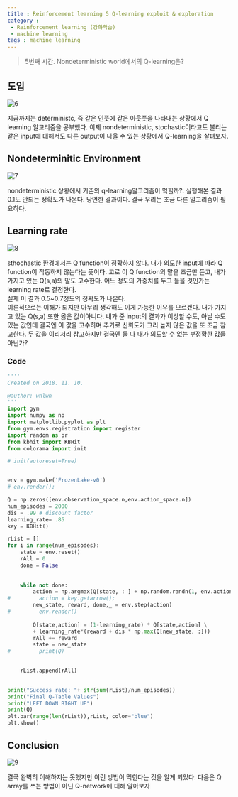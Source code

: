 ```yaml
---
title : Reinforcement learning 5 Q-learning exploit & exploration
category : 
 - Reinforcement learning (강화학습)
 - machine learning
tags : machine learning
---
```


> 5번째 시간. Nondeterministic world에서의 Q-learning은?

<!-- more -->

## 도입

![6](https://user-images.githubusercontent.com/28972289/48315321-01498880-e618-11e8-88ea-07ff3d894678.JPG)  

지금까지는 deterministc, 즉 같은 인풋에 같은 아웃풋을 나타내는 상황에서 Q learning 알고리즘을 공부했다. 이제 nondeterministic, stochastic이라고도 불리는 같은 input에 대해서도 다른 output이 나올 수 있는 상황에서 Q-learning을 살펴보자.  


## Nondeterminitic Environment
![7](https://user-images.githubusercontent.com/28972289/48315322-01e21f00-e618-11e8-9cce-37357a8a4bb3.JPG)  

nondeterministic 상황에서 기존의 q-learning알고리즘이 먹힐까?. 실행해본 결과 0.1도 안되는 정확도가 나온다. 당연한 결과이다. 결국 우리는 조금 다른 알고리즘이 필요하다.  

## Learning rate
![8](https://user-images.githubusercontent.com/28972289/48315318-00b0f200-e618-11e8-9b49-5da68fa0650d.JPG)  

sthochastic 환경에서는 Q function이 정확하지 않다. 내가 의도한 input에 따라 Q function이 작동하지 않는다는 뜻이다. 고로 이 Q function의 말을 조금만 듣고, 내가 가지고 있는 Q(s,a)의 말도 고수한다. 어느 정도의 가중치를 두고 들을 것인가는 learning rate로 결정한다.  
실제 이 결과 0.5~0.7정도의 정확도가 나온다.  
이론적으로는 이해가 되지만 아무리 생각해도 이게 가능한 이유를 모르겠다. 내가 가지고 있는 Q(s,a) 또한 옳은 값이아니다. 내가 준 input의 결과가 이상할 수도, 아닐 수도 있는 값인데 결국엔 이 값을 고수하며 추가로 신뢰도가 그리 높지 않은 값을 또 조금 참고한다. 두 값을 이리저리 참고하지만 결국엔 둘 다 내가 의도할 수 없는 부정확한 값들 아닌가?  
 

### Code
```python
''''
Created on 2018. 11. 10.

@author: wnlwn
'''
import gym
import numpy as np
import matplotlib.pyplot as plt
from gym.envs.registration import register
import random as pr
from kbhit import KBHit
from colorama import init

# init(autoreset=True)


env = gym.make('FrozenLake-v0')
# env.render();

Q = np.zeros([env.observation_space.n,env.action_space.n])
num_episodes = 2000
dis = .99 # discount factor
learning_rate= .85
key = KBHit()

rList = []
for i in range(num_episodes):
    state = env.reset()
    rAll = 0
    done = False
    
    
    while not done:
        action = np.argmax(Q[state, : ] + np.random.randn(1, env.action_space.n) / (i+1)) # add noise 
#         action = key.getarrow();
        new_state, reward, done,_ = env.step(action)
#         env.render()
        
        Q[state,action] = (1-learning_rate) * Q[state,action] \
        + learning_rate*(reward + dis * np.max(Q[new_state, :]))
        rAll += reward
        state = new_state
#         print(Q)

        
    rList.append(rAll)
    

print("Success rate: "+ str(sum(rList)/num_episodes))
print("Final Q-Table Values")
print("LEFT DOWN RIGHT UP")
print(Q)
plt.bar(range(len(rList)),rList, color="blue")
plt.show()

```  

## Conclusion

![9](https://user-images.githubusercontent.com/28972289/48315319-01498880-e618-11e8-882e-09ca42dff83d.JPG)
 
결국 완벽히 이해하지는 못했지만 이런 방법이 먹힌다는 것을 알게 되었다. 다음은 Q array를 쓰는 방법이 아닌 Q-network에 대해 알아보자
